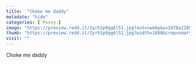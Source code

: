 ```yaml
---
title:  "Choke me daddy"
metadate: "hide"
categories: [ Pussy ]
image: "https://preview.redd.it/2yrh1p9gg6l51.jpg?auto=webp&s=2d78a2289376b5a16d323b684267cda5baf1d351"
thumb: "https://preview.redd.it/2yrh1p9gg6l51.jpg?width=1080&crop=smart&auto=webp&s=7f9c9ec8337a7b56ec29da5e94c5403d0ee45d67"
visit: ""
---
```

Choke me daddy
